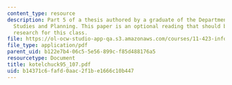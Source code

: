 ```yaml
---
content_type: resource
description: Part 5 of a thesis authored by a graduate of the Department of Urban
  Studies and Planning. This paper is an optional reading that should be useful in
  research for this class.
file: https://ol-ocw-studio-app-qa.s3.amazonaws.com/courses/11-423-information-and-communication-technologies-in-community-development-spring-2004/b14371c6fafd0aac2f1be1666c10b447_kotelchuck95_107.pdf
file_type: application/pdf
parent_uid: b122e7b4-06c5-5e56-899c-f85d488176a5
resourcetype: Document
title: kotelchuck95_107.pdf
uid: b14371c6-fafd-0aac-2f1b-e1666c10b447
---
```

